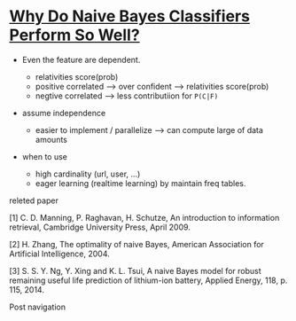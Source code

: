 # [Why Do Naive Bayes Classifiers Perform So Well?](https://highdemandskills.com/naive-bayes-perform/#ref2)

* Even the feature are dependent.
  * relativities score(prob)
  * positive correlated --> over confident --> relativities score(prob)
  * negtive correlated --> less contributiion for `P(C|F)`

* assume independence
  * easier to implement / parallelize --> can compute large of data amounts

* when to use
  * high cardinality (url, user, ...)
  * eager learning (realtime learning) by maintain freq tables.


releted paper

[1] C. D. Manning, P. Raghavan, H. Schutze, An introduction to information retrieval, Cambridge University Press, April 2009.

[2] H. Zhang, The optimality of naive Bayes, American Association for Artificial Intelligence, 2004.

[3] S. S. Y. Ng, Y. Xing and K. L. Tsui, A naive Bayes model for robust remaining useful life prediction of lithium-ion battery, Applied Energy, 118, p. 115, 2014.

Post navigation

